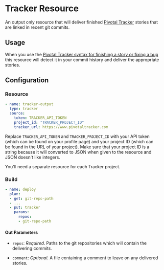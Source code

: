 # Tracker Resource

An output only resource that will deliver finished [Pivotal Tracker][tracker] stories that are linked in recent git commits.

[tracker]: https://www.pivotaltracker.com

## Usage

When you use the [Pivotal Tracker syntax for finishing a story or fixing a bug](https://www.pivotaltracker.com/help/api?version=v5#Tracker_Updates_in_SCM_Post_Commit_Hooks) this resource will detect it in your commit history and deliver the appropriate stories.

## Configuration

### Resource

``` yaml
- name: tracker-output
  type: tracker
  source:
    token: TRACKER_API_TOKEN
    project_id: "TRACKER_PROJECT_ID"
    tracker_url: https://www.pivotaltracker.com
```

Replace `TRACKER_API_TOKEN` and `TRACKER_PROJECT_ID` with your API token (which can be found on your profile page) and your project ID (which can be found in the URL of your project). Make sure that your project ID is a string because it will converted to JSON when given to the resource and JSON doesn't like integers.

You'll need a separate resource for each Tracker project.

### Build

``` yaml
- name: deploy
  plan:
  - get: git-repo-path
  - ...
  - put: tracker
    params:
      repos:
      - git-repo-path
```

#### Out Parameters

* `repos`: *Required.* Paths to the git repositories which will contain the delivering commits.

* `comment`: *Optional.* A file containing a comment to leave on any delivered stories.
